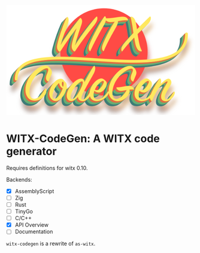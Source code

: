 ![WITX code generator](logo.png)
================================

# WITX-CodeGen: A WITX code generator

Requires definitions for witx 0.10.

Backends:

* [X] AssemblyScript
* [ ] Zig
* [ ] Rust
* [ ] TinyGo
* [ ] C/C++
* [X] API Overview
* [ ] Documentation

`witx-codegen` is a rewrite of `as-witx`.
